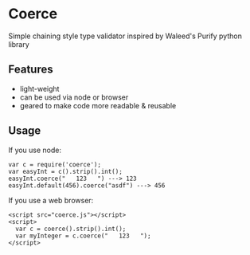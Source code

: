 # Coerce

  Simple chaining style type validator inspired by Waleed's Purify
python library

## Features

  - light-weight
  - can be used via node or browser
  - geared to make code more readable & reusable

## Usage

  If you use node:

    var c = require('coerce');
    var easyInt = c().strip().int();
    easyInt.coerce("   123   ") ---> 123
    easyInt.default(456).coerce("asdf") ---> 456

  If you use a web browser:

    <script src="coerce.js"></script>
    <script>
      var c = coerce().strip().int();
      var myInteger = c.coerce("   123   ");
    </script>
